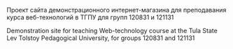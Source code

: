 Проект сайта демонстрационного интернет-магазина для преподавания курса веб-технологий в ТГПУ для групп 120831 и 121131

Demonstration site for teaching  Web-technology course at the Tula State Lev Tolstoy Pedagogical University, for groups 120831 and 121131

